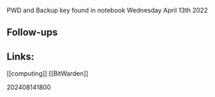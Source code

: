 PWD and  Backup key found in notebook Wednesday April 13th 2022


## Follow-ups


## Links: 
[[computing]]
[[BitWarden]]



202408141800
